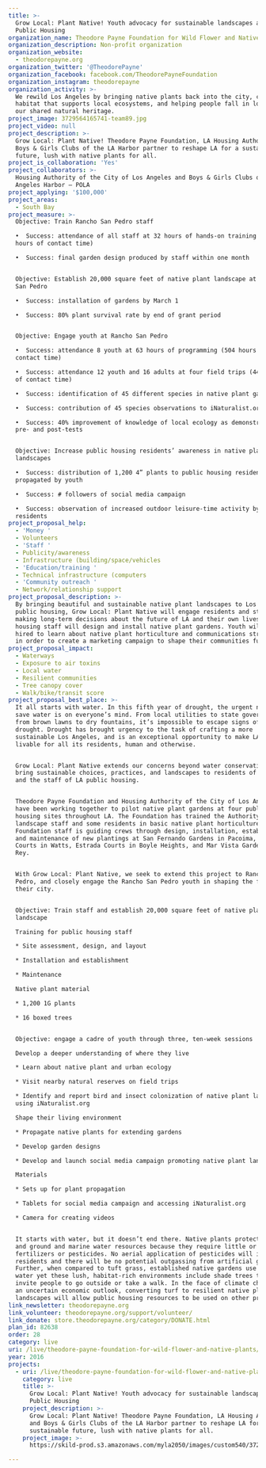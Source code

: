 ```yaml
---
title: >-
  Grow Local: Plant Native! Youth advocacy for sustainable landscapes at LA
  Public Housing 
organization_name: Theodore Payne Foundation for Wild Flower and Native Plants
organization_description: Non-profit organization
organization_website:
  - theodorepayne.org
organization_twitter: '@TheodorePayne'
organization_facebook: facebook.com/TheodorePayneFoundation
organization_instagram: theodorepayne
organization_activity: >-
  We rewild Los Angeles by bringing native plants back into the city, creating
  habitat that supports local ecosystems, and helping people fall in love with
  our shared natural heritage.
project_image: 3729564165741-team89.jpg
project_video: null
project_description: >-
  Grow Local: Plant Native! Theodore Payne Foundation, LA Housing Authority and
  Boys & Girls Clubs of the LA Harbor partner to reshape LA for a sustainable
  future, lush with native plants for all.
project_is_collaboration: 'Yes'
project_collaborators: >-
  Housing Authority of the City of Los Angeles and Boys & Girls Clubs of the Los
  Angeles Harbor – POLA
project_applying: '$100,000'
project_areas:
  - South Bay
project_measure: >-
  Objective: Train Rancho San Pedro staff 

  •  Success: attendance of all staff at 32 hours of hands-on training (192
  hours of contact time)

  •  Success: final garden design produced by staff within one month


  Objective: Establish 20,000 square feet of native plant landscape at Rancho
  San Pedro

  •  Success: installation of gardens by March 1

  •  Success: 80% plant survival rate by end of grant period


  Objective: Engage youth at Rancho San Pedro 

  •  Success: attendance 8 youth at 63 hours of programming (504 hours of
  contact time)

  •  Success: attendance 12 youth and 16 adults at four field trips (448 hours
  of contact time)

  •  Success: identification of 45 different species in native plant gardens

  •  Success: contribution of 45 species observations to iNaturalist.org 

  •  Success: 40% improvement of knowledge of local ecology as demonstrated on
  pre- and post-tests


  Objective: Increase public housing residents’ awareness in native plant
  landscapes

  •  Success: distribution of 1,200 4” plants to public housing residents,
  propagated by youth

  •  Success: # followers of social media campaign 

  •  Success: observation of increased outdoor leisure-time activity by
  residents
project_proposal_help:
  - 'Money '
  - Volunteers
  - 'Staff '
  - Publicity/awareness
  - Infrastructure (building/space/vehicles
  - 'Education/training '
  - Technical infrastructure (computers
  - 'Community outreach '
  - Network/relationship support
project_proposal_description: >-
  By bringing beautiful and sustainable native plant landscapes to Los Angeles
  public housing, Grow Local: Plant Native will engage residents and staff in
  making long-term decisions about the future of LA and their own lives. Public
  housing staff will design and install native plant gardens. Youth will be
  hired to learn about native plant horticulture and communications strategies
  in order to create a marketing campaign to shape their communities future.
project_proposal_impact:
  - Waterways
  - Exposure to air toxins
  - Local water
  - Resilient communities
  - Tree canopy cover
  - Walk/bike/transit score
project_proposal_best_place: >-
  It all starts with water. In this fifth year of drought, the urgent need to
  save water is on everyone’s mind. From local utilities to state government,
  from brown lawns to dry fountains, it’s impossible to escape signs of the
  drought. Drought has brought urgency to the task of crafting a more
  sustainable Los Angeles, and is an exceptional opportunity to make LA more
  livable for all its residents, human and otherwise. 


  Grow Local: Plant Native extends our concerns beyond water conservation, to
  bring sustainable choices, practices, and landscapes to residents of all ages
  and the staff of LA public housing. 


  Theodore Payne Foundation and Housing Authority of the City of Los Angeles
  have been working together to pilot native plant gardens at four public
  housing sites throughout LA. The Foundation has trained the Authority’s
  landscape staff and some residents in basic native plant horticulture.
  Foundation staff is guiding crews through design, installation, establishment,
  and maintenance of new plantings at San Fernando Gardens in Pacoima, Imperial
  Courts in Watts, Estrada Courts in Boyle Heights, and Mar Vista Gardens in Del
  Rey.


  With Grow Local: Plant Native, we seek to extend this project to Rancho San
  Pedro, and closely engage the Rancho San Pedro youth in shaping the future of
  their city.


  Objective: Train staff and establish 20,000 square feet of native plant
  landscape 

  Training for public housing staff 

  * Site assessment, design, and layout

  * Installation and establishment

  * Maintenance 

  Native plant material

  * 1,200 1G plants

  * 16 boxed trees


  Objective: engage a cadre of youth through three, ten-week sessions

  Develop a deeper understanding of where they live

  * Learn about native plant and urban ecology

  * Visit nearby natural reserves on field trips

  * Identify and report bird and insect colonization of native plant landscapes
  using iNaturalist.org

  Shape their living environment

  * Propagate native plants for extending gardens

  * Develop garden designs

  * Develop and launch social media campaign promoting native plant landscapes

  Materials 

  * Sets up for plant propagation 

  * Tablets for social media campaign and accessing iNaturalist.org

  * Camera for creating videos


  It starts with water, but it doesn’t end there. Native plants protect the air,
  and ground and marine water resources because they require little or no
  fertilizers or pesticides. No aerial application of pesticides will impact
  residents and there will be no potential outgassing from artificial grass.
  Further, when compared to tuft grass, established native gardens use 80% less
  water yet these lush, habitat-rich environments include shade trees that
  invite people to go outside or take a walk. In the face of climate change and
  an uncertain economic outlook, converting turf to resilient native plant
  landscapes will allow public housing resources to be used on other priorities.
link_newsletter: theodorepayne.org
link_volunteer: theodorepayne.org/support/volunteer/
link_donate: store.theodorepayne.org/category/DONATE.html
plan_id: 82638
order: 28
category: live
uri: /live/theodore-payne-foundation-for-wild-flower-and-native-plants/
year: 2016
projects:
  - uri: /live/theodore-payne-foundation-for-wild-flower-and-native-plants/
    category: live
    title: >-
      Grow Local: Plant Native! Youth advocacy for sustainable landscapes at LA
      Public Housing 
    project_description: >-
      Grow Local: Plant Native! Theodore Payne Foundation, LA Housing Authority
      and Boys & Girls Clubs of the LA Harbor partner to reshape LA for a
      sustainable future, lush with native plants for all.
    project_image: >-
      https://skild-prod.s3.amazonaws.com/myla2050/images/custom540/3729564165741-team89.jpg

---
```

